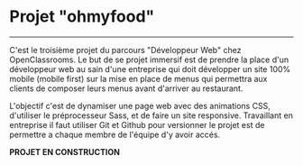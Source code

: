 # Projet "ohmyfood"
---

C'est le troisième projet du parcours "Développeur Web" chez OpenClassrooms. Le but de se projet immersif est de prendre la place d'un développeur web au sain d'une entreprise qui doit développer un site 100% mobile (mobile first) sur la mise en place de menus qui permettra aux clients de composer leurs menus avant d'arriver au restaurant.

L'objectif c'est de dynamiser une page web avec des animations CSS, d'utiliser le préprocesseur Sass, et de faire un site responsive.
Travaillant en entreprise il faut utiliser Git et Github pour versionner le projet est de permettre a chaque membre de l'équipe d'y avoir accés.

**PROJET EN CONSTRUCTION**